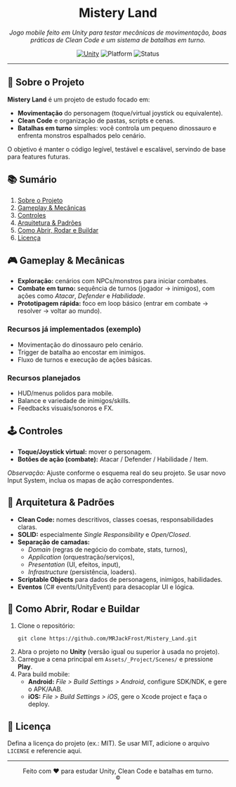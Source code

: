 <!-- README: Mistery Land -->
<h1 align="center">Mistery Land</h1>

<p align="center">
  <em>Jogo mobile feito em Unity para testar mecânicas de movimentação, boas práticas de Clean Code e um sistema de batalhas em turno.</em>
</p>

<p align="center">
  <!-- Badges (opcionais). Troque 'main' pela sua branch padrão, se necessário. -->
  <a href="https://unity.com/"><img alt="Unity" src="https://img.shields.io/badge/Engine-Unity-black?logo=unity"></a>
  <img alt="Platform" src="https://img.shields.io/badge/Platform-Android%20%7C%20iOS-blue">
  <img alt="Status" src="https://img.shields.io/badge/Status-Em%20desenvolvimento-yellow">
</p>

<hr/>

<h2 id="sobre">🧭 Sobre o Projeto</h2>
<p>
  <strong>Mistery Land</strong> é um projeto de estudo focado em:
</p>
<ul>
  <li><strong>Movimentação</strong> do personagem (toque/virtual joystick ou equivalente).</li>
  <li><strong>Clean Code</strong> e organização de pastas, scripts e cenas.</li>
  <li><strong>Batalhas em turno</strong> simples: você controla um pequeno dinossauro e enfrenta monstros espalhados pelo cenário.</li>
</ul>
<p>
  O objetivo é manter o código legível, testável e escalável, servindo de base para features futuras.
</p>

<h2 id="sumario">📚 Sumário</h2>
<ol>
  <li><a href="#sobre">Sobre o Projeto</a></li>
  <li><a href="#gameplay">Gameplay & Mecânicas</a></li>
  <li><a href="#controles">Controles</a></li>
  <li><a href="#arquitetura">Arquitetura & Padrões</a></li>
  <li><a href="#rodar">Como Abrir, Rodar e Buildar</a></li>
  <li><a href="#licenca">Licença</a></li>
</ol>

<h2 id="gameplay">🎮 Gameplay & Mecânicas</h2>
<ul>
  <li><strong>Exploração:</strong> cenários com NPCs/monstros para iniciar combates.</li>
  <li><strong>Combate em turno:</strong> sequência de turnos (jogador &rarr; inimigos), com ações como <em>Atacar</em>, <em>Defender</em> e <em>Habilidade</em>.</li>
  <li><strong>Prototipagem rápida:</strong> foco em loop básico (entrar em combate &rarr; resolver &rarr; voltar ao mundo).</li>
</ul>

<h3>Recursos já implementados (exemplo)</h3>
<ul>
  <li>Movimentação do dinossauro pelo cenário.</li>
  <li>Trigger de batalha ao encostar em inimigos.</li>
  <li>Fluxo de turnos e execução de ações básicas.</li>
</ul>

<h3>Recursos planejados</h3>
<ul>
  <li>HUD/menus polidos para mobile.</li>
  <li>Balance e variedade de inimigos/skills.</li>
  <li>Feedbacks visuais/sonoros e FX.</li>
</ul>

<h2 id="controles">🕹️ Controles</h2>
<ul>
  <li><strong>Toque/Joystick virtual:</strong> mover o personagem.</li>
  <li><strong>Botões de ação (combate):</strong> Atacar / Defender / Habilidade / Item.</li>
</ul>
<p><em>Observação:</em> Ajuste conforme o esquema real do seu projeto. Se usar novo Input System, inclua os mapas de ação correspondentes.</p>

<h2 id="arquitetura">🧱 Arquitetura & Padrões</h2>
<ul>
  <li><strong>Clean Code:</strong> nomes descritivos, classes coesas, responsabilidades claras.</li>
  <li><strong>SOLID:</strong> especialmente <em>Single Responsibility</em> e <em>Open/Closed</em>.</li>
  <li><strong>Separação de camadas:</strong> 
    <ul>
      <li><em>Domain</em> (regras de negócio do combate, stats, turnos),</li>
      <li><em>Application</em> (orquestração/serviços),</li>
      <li><em>Presentation</em> (UI, efeitos, input),</li>
      <li><em>Infrastructure</em> (persistência, loaders).</li>
    </ul>
  </li>
  <li><strong>Scriptable Objects</strong> para dados de personagens, inimigos, habilidades.</li>
  <li><strong>Eventos</strong> (C# events/UnityEvent) para desacoplar UI e lógica.</li>
</ul>

<h2 id="rodar">🚀 Como Abrir, Rodar e Buildar</h2>
<ol>
  <li>Clone o repositório:
    <pre><code>git clone https://github.com/MRJackFrost/Mistery_Land.git</code></pre>
  </li>
  <li>Abra o projeto no <strong>Unity</strong> (versão igual ou superior à usada no projeto).</li>
  <li>Carregue a cena principal em <code>Assets/_Project/Scenes/</code> e pressione <strong>Play</strong>.</li>
  <li>Para build mobile:
    <ul>
      <li><strong>Android:</strong> <em>File &gt; Build Settings &gt; Android</em>, configure SDK/NDK, e gere o APK/AAB.</li>
      <li><strong>iOS:</strong> <em>File &gt; Build Settings &gt; iOS</em>, gere o Xcode project e faça o deploy.</li>
    </ul>
  </li>
</ol>


<h2 id="licenca">📄 Licença</h2>
<p>
  Defina a licença do projeto (ex.: MIT). Se usar MIT, adicione o arquivo <code>LICENSE</code> e referencie aqui.
</p>

<hr/>

<p align="center">
  Feito com ❤️ para estudar Unity, Clean Code e batalhas em turno.<br/>
  <small>© <!-- Seu nome/ano aqui --> </small>
</p>
